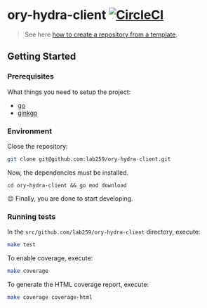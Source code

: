# ory-hydra-client [![CircleCI](https://circleci.com/gh/lab259/ory-hydra-client.svg?style=shield&circle-token=224f68e222b4a6abeb01f2d0dda3b4cf264b806e)](https://circleci.com/gh/lab259/ory-hydra-client)

> See here [how to create a repository from a template](https://help.github.com/en/articles/creating-a-repository-from-a-template).

## Getting Started

### Prerequisites

What things you need to setup the project:

- [go](https://golang.org/doc/install)
- [ginkgo](http://onsi.github.io/ginkgo/)

### Environment

Close the repository:

```bash
git clone git@github.com:lab259/ory-hydra-client.git
```

Now, the dependencies must be installed.

```
cd ory-hydra-client && go mod download
```

:wink: Finally, you are done to start developing.

### Running tests

In the `src/github.com/lab259/ory-hydra-client` directory, execute:

```bash
make test
```

To enable coverage, execute:

```bash
make coverage
```

To generate the HTML coverage report, execute:

```bash
make coverage coverage-html
```
